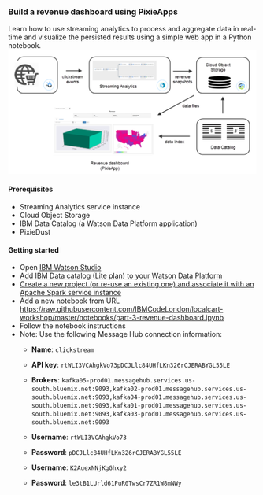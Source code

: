 ### Build a revenue dashboard using PixieApps

Learn how to use streaming analytics to process and aggregate data in real-time and visualize the persisted results using a simple web app in a Python notebook.
![part 3](images/part_3.png)

#### Prerequisites
 * Streaming Analytics service instance
 * Cloud Object Storage
 * IBM Data Catalog (a Watson Data Platform application)
 * PixieDust
 
#### Getting started

 * Open [IBM Watson Studio](http://datascience.ibm.com/analytics)
 * [Add IBM Data catalog (Lite plan) to your Watson Data Platform](https://dataplatform.ibm.com/data/discovery?target=offerings&context=analytics)
 * [Create a new project (or re-use an existing one) and associate it with an Apache Spark service instance](https://dataplatform.ibm.com/projects?context=analytics)
 * Add a new notebook from URL https://raw.githubusercontent.com/IBMCodeLondon/localcart-workshop/master/notebooks/part-3-revenue-dashboard.ipynb
 * Follow the notebook instructions
 * Note: Use the following Message Hub connection information:
    * **Name**: `clickstream` 
    * **API key**: `rtWLI3VCAhgkVo73pDCJLlc84UHfLKn326rCJERABYGL55LE`
    * **Brokers**: `kafka05-prod01.messagehub.services.us-south.bluemix.net:9093,kafka02-prod01.messagehub.services.us-south.bluemix.net:9093,kafka04-prod01.messagehub.services.us-south.bluemix.net:9093,kafka01-prod01.messagehub.services.us-south.bluemix.net:9093,kafka03-prod01.messagehub.services.us-south.bluemix.net:9093`
    * **Username**: `rtWLI3VCAhgkVo73`
    * **Password**: `pDCJLlc84UHfLKn326rCJERABYGL55LE`

    * **Username**: `K2AuexNNjKgGhxy2`
    * **Password**: `le3tB1LUrld61PuR0TwsCr7ZR1W8mNWy`
